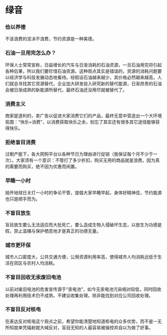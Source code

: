 # 绿音 

### 俭以养德
不该浪费的坚决不浪费，节约资源是一种美德。

### 石油一旦用完怎么办？
环保人士常常宣称，日益增长的汽车与日渐消耗的石油资源，一旦石油用完将引起各种后果，所以我们要珍惜石油资源。这种观点其实是错误的，资源的消耗问题要以经济学与科技发展动态地看待。经假设石油越来越少，其价格必然越来越高，人们就会寻找其它资源替代，企业加大研发投入研究新的替代能源，日渐昂贵的石油会被日渐成熟的新能源所替代，最终石油还没用尽就被替代了。

### 消费主义
商家是逐利的，卖广告以促进大家消费它们的产品，最终无意中营造出一个大环境氛围：“快乐=消费”，以消费获取快乐之余，别忘了其实还有很多其它途径能够获得快乐。

### 拒绝盲目消费
过剩产能下，各大网购平台以各种节日为理由进行促销（我保证每个月不少于一次）。大家须有一个意识：不管打了多少折扣，购买无用的商品就是浪费。因为真的需要而购买，绝不因为优惠而闲置。

### 早睡一小时
抛开地球日关灯一小时的争论不管，提倡大家早睡早起，身体好精神佳，节约能源也只是顺手而为。

### 不盲目放生
盲目放生要么无法适应而大批死亡，要么造成生物入侵破坏生态，以放生为功德是假，禁止滥捕与保护栖息地才是真正的功德无量。

### 城市更环保
城市人口密度大，公共交通方便，公用资源利用率高，使得城市人均消耗远低于生活在郊区与农村人均消耗。

### 不盲目回收无汞废旧电池 
以前对废旧电池的危害宣传源于“汞电池”，如今无汞电池污染相对较低，同时回收处理再利用技术仍不成熟，不建议收集处理，除非能找到对应公司回收处理。

### 不盲目反对核电
在表达反对核电这个观点之前，希望你能清楚地知道核电的众多优势，而不是一无所知就单凭辐射就大喊反对，盲目无知的人最容易被操控并自以为做了好事。

